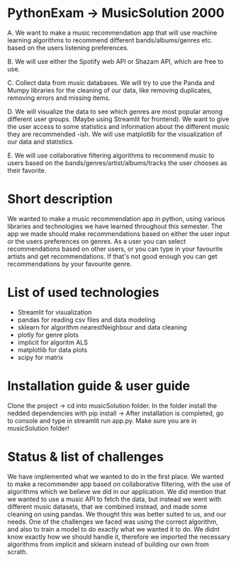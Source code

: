 # PythonExam -> MusicSolution 2000

A. We want to make a music recommendation app that will use machine learning algorithms to recommend different bands/albums/genres etc.
   based on the users listening preferences. 

B. We will use either the Spotify web API or Shazam API, which are free to use. 

C. Collect data from music databases. We will try to use the Panda and Mumpy libraries for the cleaning of our data, like removing duplicates, removing errors and missing items. 

D. We will visualize the data to see which genres are most popular among different user groups. (Maybe using Streamlit for frontend).
   We want to give the user access to some statistics and information about the different music they are recommended -ish.
   We will use matplotlib for the visualization of our data and statistics. 

E. We will use collaborative filtering algorithms to recommend music to users based on the bands/genres/artist/albums/tracks the user chooses as their favorite.

# Short description

We wanted to make a music recommendation app in python, using various libraries and technologies we have learned throughout this semester. The app we made should make recommendations based on either the user input or the users preferences on genres. As a user you can select recommendations based on other users, or you can type in your favourite artists and get recommendations. If that's not good enough you can get recommendations by your favourite genre. 

# List of used technologies

* Streamlit for visualization
* pandas for reading csv files and data modeling
* sklearn for algorithm nearestNeighbour and data cleaning
* plotly for genre plots
* implicit for algoritm ALS
* matplotlib for data plots
* scipy for matrix

# Installation guide & user guide

Clone the project -> cd into musicSolution folder. In the folder install the nedded dependencies with pip install ->  After installation is completed, go to console and type in streamlit run app.py. Make sure you are in musicSolution folder! 

# Status & list of challenges

We have implemented what we wanted to do in the first place. We wanted to make a recommender app based on collaborative filtering, with the use of algorithms which we believe we did in our application. We did mention that we wanted to use a music API to fetch the data, but instead we went with different music datasets, that we combined instead, and made some cleaning on using pandas. We thought this was better suited to us, and our needs. One of the challenges we faced was using the correct algorithm, and also to train a model to do exactly what we wanted it to do. We didnt know exactly how we should handle it, therefore we imported the necessary algorithms from implicit and sklearn instead of building our own from scrath. 


